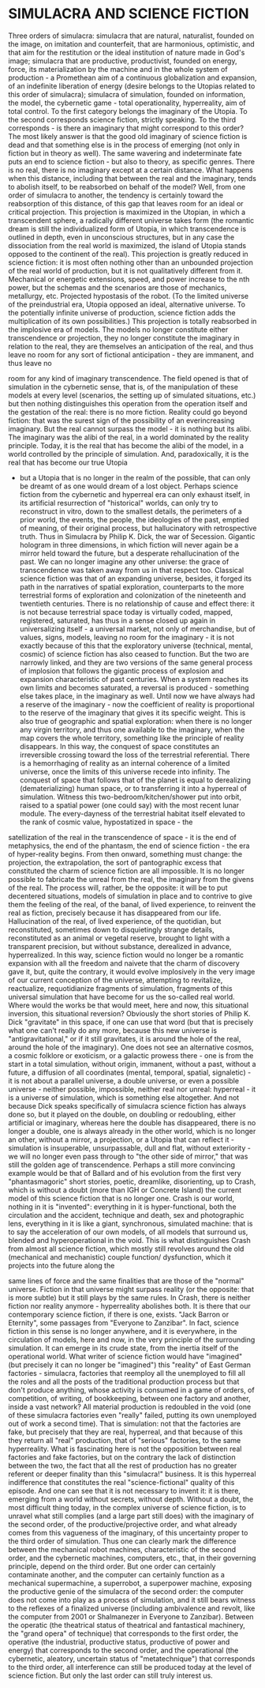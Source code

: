 # SIMULACRA AND SCIENCE FICTION #

Three orders of simulacra:
simulacra that are natural, naturalist, founded on the image, on imitation and counterfeit,
that are harmonious, optimistic, and that aim for the restitution or the ideal institution of
nature made in God's image;
simulacra that are productive, productivist, founded on energy, force, its materialization
by the machine and in the whole system of production - a Promethean aim of a
continuous globalization and expansion, of an indefinite liberation of energy (desire
belongs to the Utopias related to this order of simulacra);
simulacra of simulation, founded on information, the model, the cybernetic game - total
operationality, hyperreality, aim of total control.
To the first category belongs the imaginary of the Utopia. To the second corresponds
science fiction, strictly speaking. To the third corresponds - is there an imaginary that
might correspond to this order? The most likely answer is that the good old imaginary of
science fiction is dead and that something else is in the process of emerging (not only in
fiction but in theory as well). The same wavering and indeterminate fate puts an end to
science fiction - but also to theory, as specific genres.
There is no real, there is no imaginary except at a certain distance. What happens when
this distance, including that between the real and the imaginary, tends to abolish itself, to
be reabsorbed on behalf of the model? Well, from one order of simulacra to another, the
tendency is certainly toward the reabsorption of this distance, of this gap that leaves room
for an ideal or critical projection.
This projection is maximized in the Utopian, in which a transcendent sphere, a radically
different universe takes form (the romantic dream is still the individualized form of
Utopia, in which transcendence is outlined in depth, even in unconscious structures, but
in any case the dissociation from the real world is maximized, the island of Utopia stands
opposed to the continent of the real).
This projection is greatly reduced in science fiction: it is most often nothing other than an
unbounded projection of the real world of production, but it is not qualitatively different
from it. Mechanical or energetic extensions, speed, and power increase to the nth power,
but the schemas and the scenarios are those of mechanics, metallurgy, etc. Projected
hypostasis of the robot. (To the limited universe of the preindustrial era, Utopia opposed
an ideal, alternative universe. To the potentially infinite universe of production, science
fiction adds the multiplication of its own possibilities.)
This projection is totally reabsorbed in the implosive era of models. The models no
longer constitute either transcendence or projection, they no longer constitute the
imaginary in relation to the real, they are themselves an anticipation of the real, and thus
leave no room for any sort of fictional anticipation - they are immanent, and thus leave no

room for any kind of imaginary transcendence. The field opened is that of simulation in
the cybernetic sense, that is, of the manipulation of these models at every level
(scenarios, the setting up of simulated situations, etc.) but then nothing distinguishes this
operation from the operation itself and the gestation of the real: there is no more fiction.
Reality could go beyond fiction: that was the surest sign of the possibility of an everincreasing imaginary. But the real cannot surpass the model - it is nothing but its alibi.
The imaginary was the alibi of the real, in a world dominated by the reality principle.
Today, it is the real that has become the alibi of the model, in a world controlled by the
principle of simulation. And, paradoxically, it is the real that has become our true Utopia
- but a Utopia that is no longer in the realm of the possible, that can only be dreamt of as
one would dream of a lost object.
Perhaps science fiction from the cybernetic and hyperreal era can only exhaust itself, in
its artificial resurrection of "historical" worlds, can only try to reconstruct in vitro, down
to the smallest details, the perimeters of a prior world, the events, the people, the
ideologies of the past, emptied of meaning, of their original process, but hallucinatory
with retrospective truth. Thus in Simulacra by Philip K. Dick, the war of Secession.
Gigantic hologram in three dimensions, in which fiction will never again be a mirror held
toward the future, but a desperate rehallucination of the past.
We can no longer imagine any other universe: the grace of transcendence was taken away
from us in that respect too. Classical science fiction was that of an expanding universe,
besides, it forged its path in the narratives of spatial exploration, counterparts to the more
terrestrial forms of exploration and colonization of the nineteenth and twentieth centuries.
There is no relationship of cause and effect there: it is not because terrestrial space today
is virtually coded, mapped, registered, saturated, has thus in a sense closed up again in
universalizing itself - a universal market, not only of merchandise, but of values, signs,
models, leaving no room for the imaginary - it is not exactly because of this that the
exploratory universe (technical, mental, cosmic) of science fiction has also ceased to
function. But the two are narrowly linked, and they are two versions of the same general
process of implosion that follows the gigantic process of explosion and expansion
characteristic of past centuries. When a system reaches its own limits and becomes
saturated, a reversal is produced - something else takes place, in the imaginary as well.
Until now we have always had a reserve of the imaginary - now the coefficient of reality
is proportional to the reserve of the imaginary that gives it its specific weight. This is also
true of geographic and spatial exploration: when there is no longer any virgin territory,
and thus one available to the imaginary, when the map covers the whole territory,
something like the principle of reality disappears. In this way, the conquest of space
constitutes an irreversible crossing toward the loss of the terrestrial referential. There is a
hemorrhaging of reality as an internal coherence of a limited universe, once the limits of
this universe recede into infinity. The conquest of space that follows that of the planet is
equal to derealizing (dematerializing) human space, or to transferring it into a hyperreal
of simulation. Witness this two-bedroom/kitchen/shower put into orbit, raised to a spatial
power (one could say) with the most recent lunar module. The every-dayness of the
terrestrial habitat itself elevated to the rank of cosmic value, hypostatized in space - the

satellization of the real in the transcendence of space - it is the end of metaphysics, the
end of the phantasm, the end of science fiction - the era of hyper-reality begins.
From then onward, something must change: the projection, the extrapolation, the sort of
pantographic excess that constituted the charm of science fiction are all impossible. It is
no longer possible to fabricate the unreal from the real, the imaginary from the givens of
the real. The process will, rather, be the opposite: it will be to put decentered situations,
models of simulation in place and to contrive to give them the feeling of the real, of the
banal, of lived experience, to reinvent the real as fiction, precisely because it has
disappeared from our life. Hallucination of the real, of lived experience, of the quotidian,
but reconstituted, sometimes down to disquietingly strange details, reconstituted as an
animal or vegetal reserve, brought to light with a transparent precision, but without
substance, derealized in advance, hyperrealized.
In this way, science fiction would no longer be a romantic expansion with all the freedom
and naivete that the charm of discovery gave it, but, quite the contrary, it would evolve
implosively in the very image of our current conception of the universe, attempting to
revitalize, reactualize, requotidianize fragments of simulation, fragments of this universal
simulation that have become for us the so-called real world.
Where would the works be that would meet, here and now, this situational inversion, this
situational reversion? Obviously the short stories of Philip K. Dick "gravitate" in this
space, if one can use that word (but that is precisely what one can't really do any more,
because this new universe is "antigravitational," or if it still gravitates, it is around the
hole of the real, around the hole of the imaginary). One does not see an alternative
cosmos, a cosmic folklore or exoticism, or a galactic prowess there - one is from the start
in a total simulation, without origin, immanent, without a past, without a future, a
diffusion of all coordinates (mental, temporal, spatial, signaletic) - it is not about a
parallel universe, a double universe, or even a possible universe - neither possible,
impossible, neither real nor unreal: hyperreal - it is a universe of simulation, which is
something else altogether. And not because Dick speaks specifically of simulacra science fiction has always done so, but it played on the double, on doubling or
redoubling, either artificial or imaginary, whereas here the double has disappeared, there
is no longer a double, one is always already in the other world, which is no longer an
other, without a mirror, a projection, or a Utopia that can reflect it - simulation is
insuperable, unsurpassable, dull and flat, without exteriority - we will no longer even
pass through to "the other side of mirror," that was still the golden age of transcendence.
Perhaps a still more convincing example would be that of Ballard and of his evolution
from the first very "phantasmagoric" short stories, poetic, dreamlike, disorienting, up to
Crash, which is without a doubt (more than IGH or Concrete Island) the current model of
this science fiction that is no longer one. Crash is our world, nothing in it is "invented":
everything in it is hyper-functional, both the circulation and the accident, technique and
death, sex and photographic lens, everything in it is like a giant, synchronous, simulated
machine: that is to say the acceleration of our own models, of all models that surround us,
blended and hyperoperational in the void. This is what distinguishes Crash from almost
all science fiction, which mostly still revolves around the old (mechanical and
mechanistic) couple function/ dysfunction, which it projects into the future along the

same lines of force and the same finalities that are those of the "normal" universe. Fiction
in that universe might surpass reality (or the opposite: that is more subtle) but it still
plays by the same rules. In Crash, there is neither fiction nor reality anymore - hyperreality abolishes both. It is there that our contemporary science fiction, if there is one,
exists. "Jack Barron or Eternity", some passages from "Everyone to Zanzibar".
In fact, science fiction in this sense is no longer anywhere, and it is everywhere, in the
circulation of models, here and now, in the very principle of the surrounding simulation.
It can emerge in its crude state, from the inertia itself of the operational world. What
writer of science fiction would have "imagined" (but precisely it can no longer be
"imagined") this "reality" of East German factories - simulacra, factories that reemploy
all the unemployed to fill all the roles and all the posts of the traditional production
process but that don't produce anything, whose activity is consumed in a game of orders,
of competition, of writing, of bookkeeping, between one factory and another, inside a
vast network? All material production is redoubled in the void (one of these simulacra
factories even "really" failed, putting its own unemployed out of work a second time).
That is simulation: not that the factories are fake, but precisely that they are real,
hyperreal, and that because of this they return all "real" production, that of "serious"
factories, to the same hyperreality. What is fascinating here is not the opposition between
real factories and fake factories, but on the contrary the lack of distinction between the
two, the fact that all the rest of production has no greater referent or deeper finality than
this "simulacra!" business. It is this hyperreal indifference that constitutes the real
"science-fictional" quality of this episode. And one can see that it is not necessary to
invent it: it is there, emerging from a world without secrets, without depth.
Without a doubt, the most difficult thing today, in the complex universe of science
fiction, is to unravel what still complies (and a large part still does) with the imaginary of
the second order, of the productive/projective order, and what already comes from this
vagueness of the imaginary, of this uncertainty proper to the third order of simulation.
Thus one can clearly mark the difference between the mechanical robot machines,
characteristic of the second order, and the cybernetic machines, computers, etc., that, in
their governing principle, depend on the third order. But one order can certainly
contaminate another, and the computer can certainly function as a mechanical
supermachine, a superrobot, a superpower machine, exposing the productive genie of the
simulacra of the second order: the computer does not come into play as a process of
simulation, and it still bears witness to the reflexes of a finalized universe (including
ambivalence and revolt, like the computer from 2001 or Shalmanezer in Everyone to
Zanzibar).
Between the operatic (the theatrical status of theatrical and fantastical machinery, the
"grand opera" of technique) that corresponds to the first order, the operative (the
industrial, productive status, productive of power and energy) that corresponds to the
second order, and the operational (the cybernetic, aleatory, uncertain status of
"metatechnique") that corresponds to the third order, all interference can still be produced
today at the level of science fiction. But only the last order can still truly interest us.
